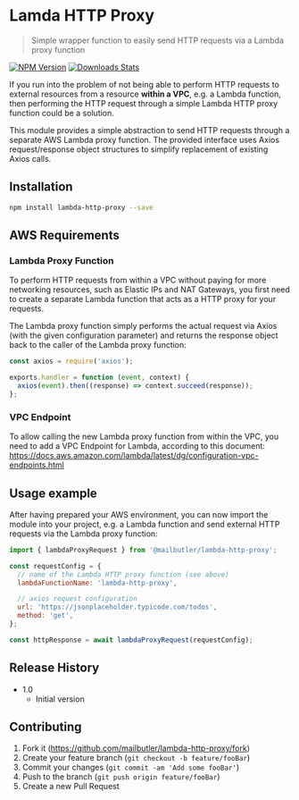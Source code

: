 # Lamda HTTP Proxy

> Simple wrapper function to easily send HTTP requests via a Lambda proxy function

[![NPM Version][npm-image]][npm-url]
[![Downloads Stats][npm-downloads]][npm-url]

If you run into the problem of not being able to perform HTTP requests to external resources from a resource **within a VPC**, e.g. a Lambda function, then performing the HTTP request through a simple Lambda HTTP proxy function could be a solution.

This module provides a simple abstraction to send HTTP requests through a separate AWS Lambda proxy function. The provided interface uses Axios request/response object structures to simplify replacement of existing Axios calls.

## Installation

```sh
npm install lambda-http-proxy --save
```

## AWS Requirements

### Lambda Proxy Function

To perform HTTP requests from within a VPC without paying for more networking resources, such as Elastic IPs and NAT Gateways, you first need to create a separate Lambda function that acts as a HTTP proxy for your requests.

The Lambda proxy function simply performs the actual request via Axios (with the given configuration parameter) and returns the response object back to the caller of the Lambda proxy function:

```js
const axios = require('axios');

exports.handler = function (event, context) {
  axios(event).then((response) => context.succeed(response));
};
```

### VPC Endpoint

To allow calling the new Lambda proxy function from within the VPC, you need to add a VPC Endpoint for Lambda, according to this document:
https://docs.aws.amazon.com/lambda/latest/dg/configuration-vpc-endpoints.html

## Usage example

After having prepared your AWS environment, you can now import the module into your project, e.g. a Lambda function and send external HTTP requests via the Lambda proxy function:

```js
import { lambdaProxyRequest } from '@mailbutler/lambda-http-proxy';

const requestConfig = {
  // name of the Lambda HTTP proxy function (see above)
  lambdaFunctionName: 'lambda-http-proxy',

  // axios request configuration
  url: 'https://jsonplaceholder.typicode.com/todos',
  method: 'get',
};

const httpResponse = await lambdaProxyRequest(requestConfig);
```

## Release History

- 1.0
  - Initial version

## Contributing

1. Fork it (<https://github.com/mailbutler/lambda-http-proxy/fork>)
2. Create your feature branch (`git checkout -b feature/fooBar`)
3. Commit your changes (`git commit -am 'Add some fooBar'`)
4. Push to the branch (`git push origin feature/fooBar`)
5. Create a new Pull Request

<!-- Markdown link & img dfn's -->

[npm-image]: https://img.shields.io/npm/v/@mailbutler/lambda-http-proxy.svg?style=flat-square
[npm-url]: https://npmjs.org/package/@mailbutler/lambda-http-proxy
[npm-downloads]: https://img.shields.io/npm/dm/@mailbutler/lambda-http-proxy.svg?style=flat-square
